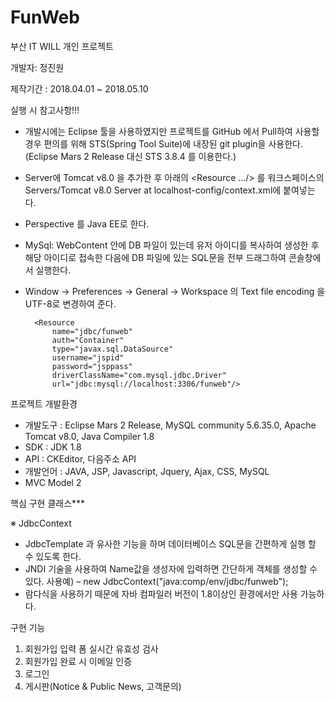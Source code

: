 # FunWeb
부산 IT WILL 개인 프로젝트

개발자: 정진원

제작기간 : 2018.04.01 ~ 2018.05.10

실행 시 참고사항!!!
- 개발시에는 Eclipse 툴을 사용하였지만 프로젝트를 GitHub 에서 Pull하여 사용할 경우 편의를 위해 STS(Spring Tool Suite)에 내장된 git plugin을 사용한다. (Eclipse Mars 2 Release 대신 STS 3.8.4 를 이용한다.)
- Server에 Tomcat v8.0 을 추가한 후 아래의 <Resource .../> 를 워크스페이스의 
 Servers/Tomcat v8.0 Server at localhost-config/context.xml에 붙여넣는다.
- Perspective 를 Java EE로 한다.
- MySql: WebContent 안에 DB 파일이 있는데 유저 아이디를 복사하여 생성한 후 해당 아이디로 접속한 다음에 DB 파일에 있는 SQL문을 전부 드래그하여 콘솔창에서 실행한다.
- Window -> Preferences -> General -> Workspace 의 Text file encoding 을 UTF-8로 변경하여 준다.

	    <Resource
    	    name="jdbc/funweb"
    	    auth="Container"
    	    type="javax.sql.DataSource"
    	    username="jspid"
    	    password="jsppass"
    	    driverClassName="com.mysql.jdbc.Driver"
    	    url="jdbc:mysql://localhost:3306/funweb"/>

    
프로젝트 개발환경
- 개발도구 : Eclipse Mars 2 Release, MySQL community 5.6.35.0, Apache Tomcat v8.0, Java Compiler 1.8
- SDK : JDK 1.8
- API : CKEditor, 다음주소 API
- 개발언어 : JAVA, JSP, Javascript, Jquery, Ajax, CSS, MySQL
- MVC Model 2

핵심 구현 클래스***

※ JdbcContext

- JdbcTemplate 과 유사한 기능을 하며 데이터베이스 SQL문을 간편하게 실행 할 수 있도록 한다.
- JNDI 기술을 사용하여 Name값을 생성자에 입력하면 간단하게 객체를 생성할 수 있다.
사용예) – new JdbcContext("java:comp/env/jdbc/funweb");
- 람다식을 사용하기 때문에 자바 컴파일러 버전이 1.8이상인 환경에서만 사용 가능하다.

구현 기능
1. 회원가입 입력 폼 실시간 유효성 검사
2. 회원가입 완료 시 이메일 인증
3. 로그인
4. 게시판(Notice & Public News, 고객문의)
